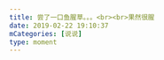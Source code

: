 ```yaml
---
title: 尝了一口鱼腥草。。。<br><br>果然很腥
date: 2019-02-22 19:10:37
mCategories: [说说]
type: moment
---
```


<div id="pics-20190222191037"></div>

<script src="/lib/moment/pics.js"></script>
<script>
var data = [
    {"link": "2019-02-22_000000.jpeg", "type": "shuoshuo"}
];
picsRender(data, "pics-20190222191037");
</script>
